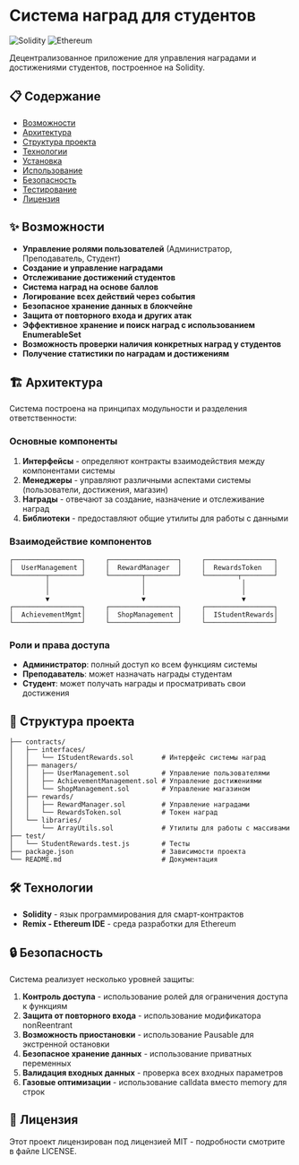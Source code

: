 # Система наград для студентов

![Solidity](https://img.shields.io/badge/Solidity-363636?style=for-the-badge&logo=solidity&logoColor=white)
![Ethereum](https://img.shields.io/badge/Ethereum-3C3C3D?style=for-the-badge&logo=Ethereum&logoColor=white)

Децентрализованное приложение для управления наградами и достижениями студентов, построенное на Solidity.

## 📋 Содержание

- [Возможности](#-возможности)
- [Архитектура](#-архитектура)
- [Структура проекта](#-структура-проекта)
- [Технологии](#-технологии)
- [Установка](#-установка)
- [Использование](#-использование)
- [Безопасность](#-безопасность)
- [Тестирование](#-тестирование)
- [Лицензия](#-лицензия)

## ✨ Возможности

- **Управление ролями пользователей** (Администратор, Преподаватель, Студент)
- **Создание и управление наградами**
- **Отслеживание достижений студентов**
- **Система наград на основе баллов**
- **Логирование всех действий через события**
- **Безопасное хранение данных в блокчейне**
- **Защита от повторного входа и других атак**
- **Эффективное хранение и поиск наград с использованием EnumerableSet**
- **Возможность проверки наличия конкретных наград у студентов**
- **Получение статистики по наградам и достижениям**

## 🏗 Архитектура

Система построена на принципах модульности и разделения ответственности:

### Основные компоненты

1. **Интерфейсы** - определяют контракты взаимодействия между компонентами системы
2. **Менеджеры** - управляют различными аспектами системы (пользователи, достижения, магазин)
3. **Награды** - отвечают за создание, назначение и отслеживание наград
4. **Библиотеки** - предоставляют общие утилиты для работы с данными

### Взаимодействие компонентов

```
┌─────────────────┐     ┌─────────────────┐     ┌─────────────────┐
│  UserManagement │     │  RewardManager  │     │  RewardsToken   │
└────────┬────────┘     └────────┬────────┘     └────────┬────────┘
         │                       │                        │
         │                       │                        │
         ▼                       ▼                        ▼
┌─────────────────┐     ┌─────────────────┐     ┌─────────────────┐
│  AchievementMgmt│     │  ShopManagement │     │  IStudentRewards│
└─────────────────┘     └─────────────────┘     └─────────────────┘
```

### Роли и права доступа

- **Администратор**: полный доступ ко всем функциям системы
- **Преподаватель**: может назначать награды студентам
- **Студент**: может получать награды и просматривать свои достижения

## 📁 Структура проекта

```
├── contracts/
│   ├── interfaces/
│   │   └── IStudentRewards.sol       # Интерфейс системы наград
│   ├── managers/
│   │   ├── UserManagement.sol        # Управление пользователями
│   │   ├── AchievementManagement.sol # Управление достижениями
│   │   └── ShopManagement.sol        # Управление магазином
│   ├── rewards/
│   │   ├── RewardManager.sol         # Управление наградами
│   │   └── RewardsToken.sol          # Токен наград
│   └── libraries/
│       └── ArrayUtils.sol            # Утилиты для работы с массивами
├── test/
│   └── StudentRewards.test.js        # Тесты
├── package.json                      # Зависимости проекта
└── README.md                         # Документация
```

## 🛠 Технологии

- **Solidity** - язык программирования для смарт-контрактов
- **Remix - Ethereum IDE** - среда разработки для Ethereum


## 🔒 Безопасность

Система реализует несколько уровней защиты:

1. **Контроль доступа** - использование ролей для ограничения доступа к функциям
2. **Защита от повторного входа** - использование модификатора nonReentrant
3. **Возможность приостановки** - использование Pausable для экстренной остановки
4. **Безопасное хранение данных** - использование приватных переменных
5. **Валидация входных данных** - проверка всех входных параметров
6. **Газовые оптимизации** - использование calldata вместо memory для строк

## 📄 Лицензия

Этот проект лицензирован под лицензией MIT - подробности смотрите в файле LICENSE.
